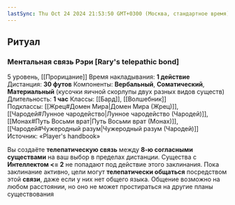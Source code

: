 ```yaml
---
lastSync: Thu Oct 24 2024 21:53:50 GMT+0300 (Москва, стандартное время)
---
```

## Ритуал
### Ментальная связь Рэри [Rary's telepathic bond]

5 уровень, [[Прорицание]]
Время накладывания: **1 действие**
Дистанция: **30 футов**
Компоненты: **Вербальный**, **Соматический**, **Материальный** (кусочки яичной скорлупы двух разных видов существ)
Длительность: **1 час**
Классы: [[Бард]], [[Волшебник]]
Подклассы: [[Жрец#Домен Мира|Домен Мира (Жрец)]], [[Чародей#Лунное чародейство|Лунное чародейство (Чародей)]], [[Монах#Путь Восьми врат|Путь Восьми врат (Монах)]], [[Чародей#Чужеродный разум|Чужеродный разум (Чародей)]]
Источник: «Player's handbook»

Вы создаёте **телепатическую связь** между **8-ю согласными существами** на ваш выбор в пределах дистанции. Существа с **Интеллектом <= 2** не попадают под действие этого заклинания. Пока заклинание активно, цели могут **телепатически общаться** посредством этой **связи**, даже если у них нет общего языка. Общение возможно на любом расстоянии, но оно не может простираться на другие планы существования
